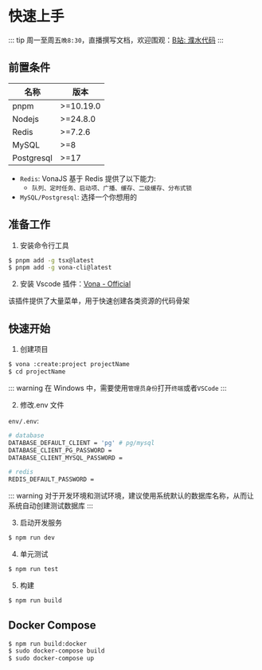 # 快速上手

::: tip
周一至周五`晚8:30`，直播撰写文档，欢迎围观：[B站: 濮水代码](https://space.bilibili.com/454737998)
:::

## 前置条件

|名称|版本|
|--|--|
|pnpm| >=10.19.0 |
|Nodejs| >=24.8.0 |
|Redis|>=7.2.6|
|MySQL|>=8|
|Postgresql|>=17|

* `Redis`: VonaJS 基于 Redis 提供了以下能力: 
  - `队列、定时任务、启动项、广播、缓存、二级缓存、分布式锁`
* `MySQL/Postgresql`: 选择一个你想用的

## 准备工作

1. 安装命令行工具

``` bash
$ pnpm add -g tsx@latest
$ pnpm add -g vona-cli@latest
```

2. 安装 Vscode 插件：[Vona - Official](https://marketplace.visualstudio.com/items?itemName=cabloy.vona-vscode)

该插件提供了大量菜单，用于快速创建各类资源的代码骨架

## 快速开始

1. 创建项目

``` bash
$ vona :create:project projectName
$ cd projectName
```

::: warning
在 Windows 中，需要使用`管理员身份`打开`终端`或者`VSCode`
:::

2. 修改.env 文件

`env/.env`:

``` bash
# database
DATABASE_DEFAULT_CLIENT = 'pg' # pg/mysql
DATABASE_CLIENT_PG_PASSWORD =
DATABASE_CLIENT_MYSQL_PASSWORD =

# redis
REDIS_DEFAULT_PASSWORD =
```

::: warning
对于开发环境和测试环境，建议使用系统默认的数据库名称，从而让系统自动创建测试数据库
:::

3. 启动开发服务

``` bash
$ npm run dev
```

4. 单元测试

``` bash
$ npm run test
```

5. 构建

``` bash
$ npm run build
```

## Docker Compose

``` bash
$ npm run build:docker
$ sudo docker-compose build
$ sudo docker-compose up
```
